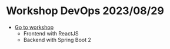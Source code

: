 # Workshop DevOps 2023/08/29
* [Go to workshop](https://github.com/up1/demo-devops-202303/wiki)
  * Frontend with ReactJS
  * Backend with Spring Boot 2 
